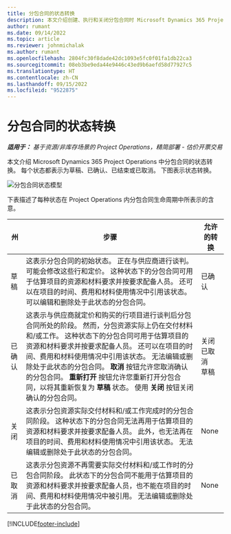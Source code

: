 ```yaml
---
title: 分包合同的状态转换
description: 本文介绍创建、执行和关闭分包合同时 Microsoft Dynamics 365 Project Operations 中分包合同的状态转换。
author: rumant
ms.date: 09/14/2022
ms.topic: article
ms.reviewer: johnmichalak
ms.author: rumant
ms.openlocfilehash: 2804fc30f8dade42dc1093e5fc0f01fa1db22ca3
ms.sourcegitcommit: 08eb3be9eda44e9446c43ed9b6aefd58d77927c5
ms.translationtype: HT
ms.contentlocale: zh-CN
ms.lasthandoff: 09/15/2022
ms.locfileid: "9522875"
---
```

# <a name="state-transitions-on-a-subcontract"></a>分包合同的状态转换 

_**适用于：** 基于资源/非库存场景的 Project Operations，精简部署 - 估价开票交易_

本文介绍 Microsoft Dynamics 365 Project Operations 中分包合同的状态转换。 每个状态都表示为草稿、已确认、已结束或已取消。 下图表示状态转换。

![分包合同状态模型](../media/SubconStates.png)  

下表描述了每种状态在 Project Operations 内分包合同生命周期中所表示的含意。

| 州 | 步骤 | 允许的转换 |
| --- | --- | --- |
| 草稿 | 这表示分包合同的初始状态。 正在与供应商进行谈判。 可能会修改这些行和定价。 这种状态下的分包合同可用于估算项目的资源和材料要求并按要求配备人员。 还可以在项目的时间、费用和材料使用情况中引用该状态。 可以编辑和删除处于此状态的分包合同。 | 已确认 |
| 已确认 | 这表示与供应商就定价和购买的行项目进行谈判后分包合同所处的阶段。 然而，分包资源实际上仍在交付材料和/或工作。 这种状态下的分包合同可用于估算项目的资源和材料要求并按要求配备人员。 还可以在项目的时间、费用和材料使用情况中引用该状态。 无法编辑或删除处于此状态的分包合同。 **取消** 按钮允许您取消确认的分包合同。 **重新打开** 按钮允许您重新打开分包合同，以将其重新恢复为 **草稿** 状态。 使用 **关闭** 按钮关闭确认的分包合同。 | 关闭 <br> 已取消 <br> 草稿 |
| 关闭 | 这表示分包资源实际交付材料和/或工作完成时的分包合同阶段。 这种状态下的分包合同无法再用于估算项目的资源和材料要求并按要求配备人员。 此外，也无法再在项目的时间、费用和材料使用情况中引用该状态。 无法编辑或删除处于此状态的分包合同。 | None |
| 已取消 | 这表示分包资源不再需要实际交付材料和/或工作时的分包合同阶段。 此状态下的分包合同不能用于估算项目的资源和材料要求并按要求配备人员，也不能在项目的时间、费用和材料使用情况中被引用。 无法编辑或删除处于此状态的分包合同。 | None |


[!INCLUDE[footer-include](../../includes/footer-banner.md)]
